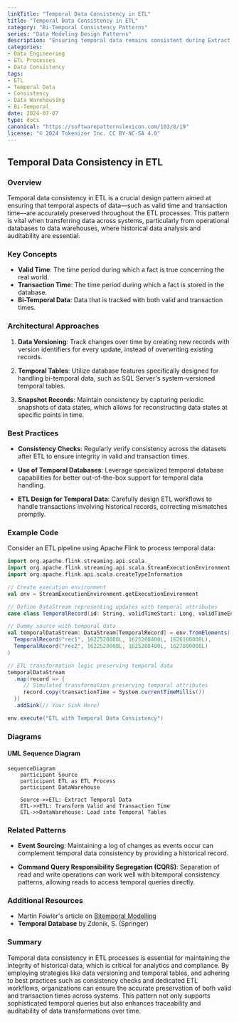 ```yaml
---
linkTitle: "Temporal Data Consistency in ETL"
title: "Temporal Data Consistency in ETL"
category: "Bi-Temporal Consistency Patterns"
series: "Data Modeling Design Patterns"
description: "Ensuring temporal data remains consistent during Extract, Transform, Load processes, particularly when moving between systems."
categories:
- Data Engineering
- ETL Processes
- Data Consistency
tags:
- ETL
- Temporal Data
- Consistency
- Data Warehousing
- Bi-Temporal
date: 2024-07-07
type: docs
canonical: "https://softwarepatternslexicon.com/103/8/19"
license: "© 2024 Tokenizer Inc. CC BY-NC-SA 4.0"
---
```


## Temporal Data Consistency in ETL

### Overview

Temporal data consistency in ETL is a crucial design pattern aimed at ensuring that temporal aspects of data—such as valid time and transaction time—are accurately preserved throughout the ETL processes. This pattern is vital when transferring data across systems, particularly from operational databases to data warehouses, where historical data analysis and auditability are essential.

### Key Concepts

- **Valid Time**: The time period during which a fact is true concerning the real world.
- **Transaction Time**: The time period during which a fact is stored in the database.
- **Bi-Temporal Data**: Data that is tracked with both valid and transaction times.

### Architectural Approaches

1. **Data Versioning**: Track changes over time by creating new records with version identifiers for every update, instead of overwriting existing records. 

2. **Temporal Tables**: Utilize database features specifically designed for handling bi-temporal data, such as SQL Server's system-versioned temporal tables.

3. **Snapshot Records**: Maintain consistency by capturing periodic snapshots of data states, which allows for reconstructing data states at specific points in time.

### Best Practices

- **Consistency Checks**: Regularly verify consistency across the datasets after ETL to ensure integrity in valid and transaction times.
  
- **Use of Temporal Databases**: Leverage specialized temporal database capabilities for better out-of-the-box support for temporal data handling.

- **ETL Design for Temporal Data**: Carefully design ETL workflows to handle transactions involving historical records, correcting mismatches promptly.

### Example Code

Consider an ETL pipeline using Apache Flink to process temporal data:

```scala
import org.apache.flink.streaming.api.scala._
import org.apache.flink.streaming.api.scala.StreamExecutionEnvironment
import org.apache.flink.api.scala.createTypeInformation

// Create execution environment
val env = StreamExecutionEnvironment.getExecutionEnvironment

// Define DataStream representing updates with temporal attributes
case class TemporalRecord(id: String, validTimeStart: Long, validTimeEnd: Long, transactionTime: Long)

// Dummy source with temporal data
val temporalDataStream: DataStream[TemporalRecord] = env.fromElements(
  TemporalRecord("rec1", 1622520000L, 1625208400L, 1626100000L),
  TemporalRecord("rec2", 1622520000L, 1625208400L, 1627800000L)
)

// ETL transformation logic preserving temporal data
temporalDataStream
  .map(record => {
     // Simulated transformation preserving temporal attributes
     record.copy(transactionTime = System.currentTimeMillis())
  })
  .addSink(// Your Sink Here)

env.execute("ETL with Temporal Data Consistency")
```
### Diagrams

#### UML Sequence Diagram

```mermaid
sequenceDiagram
    participant Source
    participant ETL as ETL Process
    participant DataWarehouse

    Source->>ETL: Extract Temporal Data
    ETL->>ETL: Transform Valid and Transaction Time
    ETL->>DataWarehouse: Load into Temporal Tables
```

### Related Patterns

- **Event Sourcing**: Maintaining a log of changes as events occur can complement temporal data consistency by providing a historical record.

- **Command Query Responsibility Segregation (CQRS)**: Separation of read and write operations can work well with bitemporal consistency patterns, allowing reads to access temporal queries directly.

### Additional Resources

- Martin Fowler's article on [Bitemporal Modelling](https://martinfowler.com/bliki/BitemporalModeling.html)
- **Temporal Database** by Zdonik, S. (Springer)

### Summary

Temporal data consistency in ETL processes is essential for maintaining the integrity of historical data, which is critical for analytics and compliance. By employing strategies like data versioning and temporal tables, and adhering to best practices such as consistency checks and dedicated ETL workflows, organizations can ensure the accurate preservation of both valid and transaction times across systems. This pattern not only supports sophisticated temporal queries but also enhances traceability and auditability of data transformations over time.
